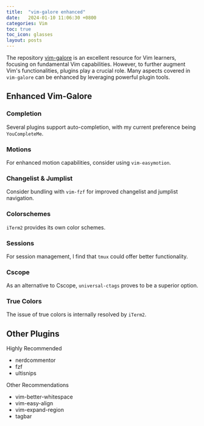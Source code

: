 ```yaml
---
title:  "vim-galore enhanced"
date:   2024-01-10 11:06:30 +0800
categories: Vim
toc: true
toc_icon: glasses
layout: posts
---
```


The repository [vim-galore](https://github.com/mhinz/vim-galore) is an excellent resource for Vim learners, focusing on fundamental Vim capabilities. However, to further augment Vim's functionalities, plugins play a crucial role. Many aspects covered in `vim-galore` can be enhanced by leveraging powerful plugin tools.

## Enhanced Vim-Galore

### Completion

Several plugins support auto-completion, with my current preference being `YouCompleteMe`.

### Motions

For enhanced motion capabilities, consider using `vim-easymotion`.

### Changelist & Jumplist

Consider bundling with `vim-fzf` for improved changelist and jumplist navigation.

### Colorschemes

`iTerm2` provides its own color schemes.

### Sessions

For session management, I find that `tmux` could offer better functionality.

### Cscope

As an alternative to Cscope, `universal-ctags` proves to be a superior option.

### True Colors

The issue of true colors is internally resolved by `iTerm2`.

## Other Plugins

Highly Recommended

- nerdcommentor
- fzf
- ultisnips

Other Recommendations

- vim-better-whitespace
- vim-easy-align
- vim-expand-region
- tagbar
